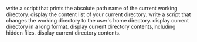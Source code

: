 write a script that prints the absolute path name of the current working directory.
display the content list of your current directory.
write a script that changes the working directory to the user's home directory.
display current directory in a long format.
display current directory contents,including hidden files.
display current directory contents.
